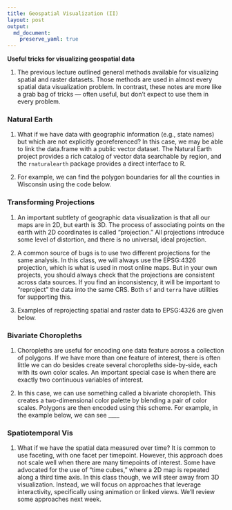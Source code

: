 ```yaml
---
title: Geospatial Visualization (II)
layout: post
output: 
  md_document:
    preserve_yaml: true
---
```


**Useful tricks for visualizing geospatial data**

1.  The previous lecture outlined general methods available for
    visualizing spatial and raster datasets. Those methods are used in
    almost every spatial data visualization problem. In contrast, these
    notes are more like a grab bag of tricks — often useful, but don’t
    expect to use them in every problem.

### Natural Earth

1.  What if we have data with geographic information (e.g., state names)
    but which are not explicitly georeferenced? In this case, we may be
    able to link the data.frame with a public vector dataset. The
    Natural Earth project provides a rich catalog of vector data
    searchable by region, and the `rnaturalearth` package provides a
    direct interface to R.

2.  For example, we can find the polygon boundaries for all the counties
    in Wisconsin using the code below.

### Transforming Projections

1.  An important subtlety of geographic data visualization is that all
    our maps are in 2D, but earth is 3D. The process of associating
    points on the earth with 2D coordinates is called “projection.” All
    projections introduce some level of distortion, and there is no
    universal, ideal projection.

2.  A common source of bugs is to use two different projections for the
    same analysis. In this class, we will always use the EPSG:4326
    projection, which is what is used in most online maps. But in your
    own projects, you should always check that the projections are
    consistent across data sources. If you find an inconsistency, it
    will be important to “reproject” the data into the same CRS. Both
    `sf` and `terra` have utilities for supporting this.

3.  Examples of reprojecting spatial and raster data to EPSG:4326 are
    given below.

### Bivariate Choropleths

1.  Choropleths are useful for encoding one data feature across a
    collection of polygons. If we have more than one feature of
    interest, there is often little we can do besides create several
    choropleths side-by-side, each with its own color scales. An
    important special case is when there are exactly two continuous
    variables of interest.

2.  In this case, we can use something called a bivariate choropleth.
    This creates a two-dimensional color palette by blending a pair of
    color scales. Polygons are then encoded using this scheme. For
    example, in the example below, we can see \_\_\_\_

### Spatiotemporal Vis

1.  What if we have the spatial data measured over time? It is common to
    use faceting, with one facet per timepoint. However, this approach
    does not scale well when there are many timepoints of interest. Some
    have advocated for the use of “time cubes,” where a 2D map is
    repeated along a third time axis. In this class though, we will
    steer away from 3D visualization. Instead, we will focus on
    approaches that leverage interactivity, specifically using animation
    or linked views. We’ll review some approaches next week.
